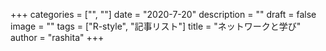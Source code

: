 +++
categories = ["", ""]
date = "2020-7-20"
description = ""
draft = false
image = ""
tags = ["R-style", "記事リスト"]
title = "ネットワークと学び"
author = "rashita"
+++


